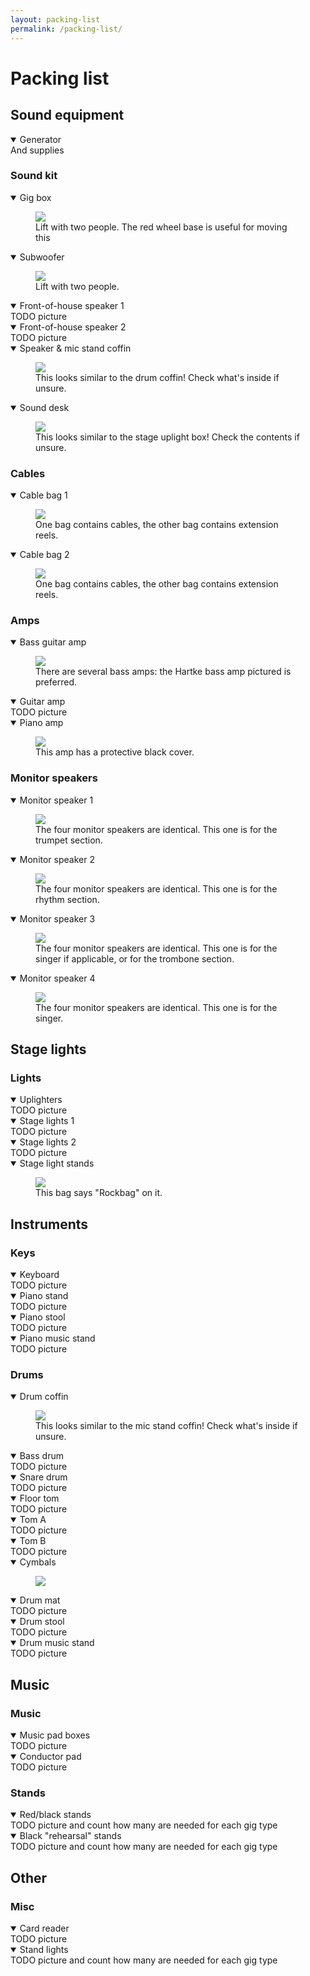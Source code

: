 ```yaml
---
layout: packing-list
permalink: /packing-list/
---
```


# Packing list

## Sound equipment

<details open class="skip-electric-yes">
<summary>Generator</summary>
<div>And supplies</div>
</details>

<section>
<h3>Sound kit</h3>

<details open class="first-item">
<summary>Gig box</summary>
<figure>
  <img src="/assets/kit/gig-box.jpg" />
  <figcaption>Lift with two people. The red wheel base is useful for moving this</figcaption>
</figure>
</details>

<details open class="skip-gig-mini">
<summary>Subwoofer</summary>
<figure>
  <img src="/assets/kit/subwoofer.jpg" />
  <figcaption>Lift with two people.</figcaption>
</figure>
</details>

<details open>
<summary>Front-of-house speaker 1</summary>
<div>TODO picture</div>
</details>

<details open>
<summary>Front-of-house speaker 2</summary>
<div>TODO picture</div>
</details>

<details open>
<summary>Speaker &amp; mic stand coffin</summary>
<figure>
  <img src="/assets/kit/mic-coffin.jpg" />
  <figcaption>This looks similar to the drum coffin! Check what's inside if unsure.</figcaption>
</figure>
</details>

<details open>
<summary>Sound desk</summary>
<figure>
  <img src="/assets/kit/sound-desk.jpg" />
  <figcaption>This looks similar to the stage uplight box! Check the contents if unsure.</figcaption>
</figure>
</details>

</section>

<section>
<h3>Cables</h3>

<details open>
<summary>Cable bag 1</summary>
<figure>
  <img src="/assets/kit/cable-bag.jpg" />
  <figcaption>One bag contains cables, the other bag contains extension reels.</figcaption>
</figure>
</details>

<details open>
<summary>Cable bag 2</summary>
<figure>
  <img src="/assets/kit/cable-bag.jpg" />
  <figcaption>One bag contains cables, the other bag contains extension reels.</figcaption>
</figure>
</details>

</section>

<section>
<h3>Amps</h3>

<details open>
<summary>Bass guitar amp</summary>
<figure>
  <img src="/assets/kit/hartke-bass-amp.jpg" />
  <figcaption>There are several bass amps: the Hartke bass amp pictured is preferred.</figcaption>
</figure>
</details>

<details open>
<summary>Guitar amp</summary>
<div>TODO picture</div>
</details>

<details open>
<summary>Piano amp</summary>
<figure>
  <img src="/assets/kit/piano-amp.jpg" />
  <figcaption>This amp has a protective black cover.</figcaption>
</figure>
</details>

</section>

<section>
<h3>Monitor speakers</h3>

<details open>
<summary>Monitor speaker 1</summary>
<figure>
  <img src="/assets/kit/monitor.jpg" />
  <figcaption>The four monitor speakers are identical. This one is for the trumpet section.</figcaption>
</figure>
</details>

<details open class="skip-venue-small">
<summary>Monitor speaker 2</summary>
<figure>
  <img src="/assets/kit/monitor.jpg" />
  <figcaption>The four monitor speakers are identical. This one is for the rhythm section.</figcaption>
</figure>
</details>

<details open class="skip-venue-small">
<summary>Monitor speaker 3</summary>
<figure>
  <img src="/assets/kit/monitor.jpg" />
  <figcaption>The four monitor speakers are identical. This one is for the singer if applicable, or for the trombone section.</figcaption>
</figure>
</details>

<details open class="skip-vocal-no">
<summary>Monitor speaker 4</summary>
<figure>
  <img src="/assets/kit/monitor.jpg" />
  <figcaption>The four monitor speakers are identical. This one is for the singer.</figcaption>
</figure>
</details>

</section>

## Stage lights

<section>
<h3>Lights</h3>

<details open class="skip-lights-no">
<summary>Uplighters</summary>
<div>TODO picture</div>
</details>

<details open class="skip-lights-no">
<summary>Stage lights 1</summary>
<div>TODO picture</div>
</details>

<details open class="skip-lights-no">
<summary>Stage lights 2</summary>
<div>TODO picture</div>
</details>

<details open class="skip-lights-no">
<summary>Stage light stands</summary>
<figure>
  <img src="/assets/kit/stage-light-stands.jpg" />
  <figcaption>This bag says "Rockbag" on it.</figcaption>
</figure>
</details>

</section>

## Instruments

<section>
<h3>Keys</h3>

<details open>
<summary>Keyboard</summary>
<div>TODO picture</div>
</details>

<details open>
<summary>Piano stand</summary>
<div>TODO picture</div>
</details>

<details open>
<summary>Piano stool</summary>
<div>TODO picture</div>
</details>

<details open>
<summary>Piano music stand</summary>
<div>TODO picture</div>
</details>

</section>

<section>
<h3>Drums</h3>

<details open>
<summary>Drum coffin</summary>
<figure>
  <img src="/assets/kit/drum-coffin.jpg" />
  <figcaption>This looks similar to the mic stand coffin! Check what's inside if unsure.</figcaption>
</figure>
</details>

<details open>
<summary>Bass drum</summary>
<div>TODO picture</div>
</details>

<details open>
<summary>Snare drum</summary>
<div>TODO picture</div>
</details>

<details open>
<summary>Floor tom</summary>
<div>TODO picture</div>
</details>

<details open>
<summary>Tom A</summary>
<div>TODO picture</div>
</details>

<details open>
<summary>Tom B</summary>
<div>TODO picture</div>
</details>

<details open>
<summary>Cymbals</summary>
<figure>
  <img src="/assets/kit/drum-cymbals.jpg" />
</figure>
</details>

<details open>
<summary>Drum mat</summary>
<div>TODO picture</div>
</details>

<details open>
<summary>Drum stool</summary>
<div>TODO picture</div>
</details>

<details open>
<summary>Drum music stand</summary>
<div>TODO picture</div>
</details>

</section>

## Music

<section>
<h3>Music</h3>

<details open>
<summary>Music pad boxes</summary>
<div>TODO picture</div>
</details>

<details open>
<summary>Conductor pad</summary>
<div>TODO picture</div>
</details>

</section>

<section>
<h3>Stands</h3>

<details open>
<summary>Red/black stands</summary>
<div>TODO picture and count how many are needed for each gig type</div>
</details>

<details open>
<summary>Black "rehearsal" stands</summary>
<div>TODO picture and count how many are needed for each gig type</div>
</details>

</section>

## Other

<section>
<h3>Misc</h3>

<details open class="skip-payments-no">
<summary>Card reader</summary>
<div>TODO picture</div>
</details>

<details open class="skip-venue-outdoor">
<summary>Stand lights</summary>
<div>TODO picture and count how many are needed for each gig type</div>
</details>

</section>
